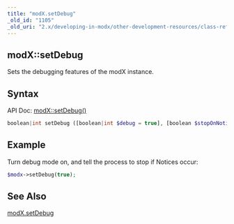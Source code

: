 ```yaml
---
title: "modX.setDebug"
_old_id: "1105"
_old_uri: "2.x/developing-in-modx/other-development-resources/class-reference/modx/modx.setdebug"
---
```


## modX::setDebug

Sets the debugging features of the modX instance.

## Syntax

API Doc: [modX::setDebug()](http://api.modx.com/revolution/2.2/db_core_model_modx_modx.class.html#%5CmodX::setDebug())

``` php
boolean|int setDebug ([boolean|int $debug = true], [boolean $stopOnNotice = false])
```

## Example

Turn debug mode on, and tell the process to stop if Notices occur:

``` php
$modx->setDebug(true);
```

## See Also

[modX.setDebug](extending-modx/modx-class/reference/modx.setdebug)
